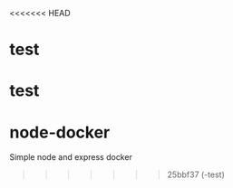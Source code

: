 <<<<<<< HEAD
# test
test
=======
# node-docker
Simple node and express docker 
>>>>>>> 25bbf37 (-test)
